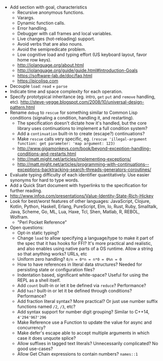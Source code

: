 - Add section with goal, characteristics
  - Recursive anonymous functions.
  - Varargs.
  - Dynamic function calls.
  - Error handling.
  - Debugger with call frames and local variables.
  - Live changes (hot-reloading) support.
  - Avoid verbs that are also nouns.
  - Avoid the semipredicate problem.
  - Low cognitive load and typing effort (US keyboard layout, favor home row keys).
  - http://iolanguage.org/about.html
  - http://iolanguage.org/guide/guide.html#Introduction-Goals
  - https://software-lab.de/doc/faq.html
  - https://picolisp.com
- Decouple `load`: `read` + `parse`
- Indicate time and space complexity for each operation.
- Specify prototypical inheritance (eg. intro, `get` `put` and `remove` handling, etc). http://steve-yegge.blogspot.com/2008/10/universal-design-pattern.html
- Rename `debug` to `rescue` for something similar to Common Lisp conditions (signaling a condition, handling it, and restarting).
  - The specification doesn't dictate how it's handled, but the core library uses continuations to implement a full condition system?
  - Add a `continuation` built-in to create (escape?) continuations?
  - Make `rescue` calls very specific, eg. `(rescue 'illegal-argument function: get parameter: 'map argument: 123)`
  - http://www.gigamonkeys.com/book/beyond-exception-handling-conditions-and-restarts.html
  - http://matt.might.net/articles/implementing-exceptions/
  - http://matt.might.net/articles/programming-with-continuations--exceptions-backtracking-search-threads-generators-coroutines/
- Evaluate typing difficulty of each identifier quantitatively. Use easier synonyms for hard to type words.
- Add a Quick Start document with hyperlinks to the specification for further reading.
- http://www.infoq.com/presentations/Value-Identity-State-Rich-Hickey
- Look for best/worst features of other languages: JavaScript, Clojure, Kotlin, Python, Haskell, Erlang, PureScript, Elm, Io, Rust, Ruby, Smalltalk, Java, Scheme, Go, ML, Lua, Haxe, Tcl, Shen, Matlab, R, REBOL, Wolfram.
  - "Perl Pocket Reference"
- Open questions:
    - Opt-in static typing?
    - Change `load` to allow specifying a language/type to make it part of the spec that it has hooks for FFI? It's more practical and realistic, and also enables using native parts of a OS runtime. Allow a string so that anything works? URLs, etc
    - Uniform zero handling? `0/n = 0*n = n*0 = 0%n = 0`
    - How to have references in literal data structures? Needed for persisting state or configuration files?
    - Indentation based, significant white-space? Useful for using the REPL as a shell itself.
    - Add `count` built-in or let it be defined via `reduce`? Performance?
    - Add `has?` built-in or let it be defined through conditions? Performance?
    - Add fraction literal syntax? More practical? Or just use number suffix functions named `/2`, `/3`, etc?
    - Add syntax support for number digit grouping? Similar to C++14, `4'294'967'296`
    - Make Reference use a Function to update the value for async and concurrency?
    - Make defer's escape able to accept multiple arguments in which case it does unquote splice?
    - Allow suffixes in tagged text literals? Unnecessarily complicated? No good use-cases?
    - Allow Get Chain expressions to contain numbers? `names::1`
